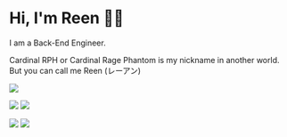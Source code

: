 
# Hi, I'm Reen 👋🏼

I am a Back-End Engineer.

Cardinal RPH or Cardinal Rage Phantom is my nickname in another world. But you can call me Reen (レーアン) 

![](http://github-profile-summary-cards.vercel.app/api/cards/profile-details?username=CardinalRPH&theme=codeSTACKr)

![](http://github-profile-summary-cards.vercel.app/api/cards/repos-per-language?username=CardinalRPH&theme=codeSTACKr)
![](http://github-profile-summary-cards.vercel.app/api/cards/repos-per-language?username=CardinalRPH&theme=codeSTACKr)

![](http://github-profile-summary-cards.vercel.app/api/cards/stats?username=CardinalRPH&theme=codeSTACKr)
![](http://github-profile-summary-cards.vercel.app/api/cards/productive-time?username=CardinalRPH&theme=codeSTACKr&utcOffset=8)

<!--
**CardinalRPH/CardinalRPH** is a ✨ _special_ ✨ repository because its `README.md` (this file) appears on your GitHub profile.

Here are some ideas to get you started:

- 🔭 I’m currently working on ...
- 🌱 I’m currently learning ...
- 👯 I’m looking to collaborate on ...
- 🤔 I’m looking for help with ...
- 💬 Ask me about ...
- 📫 How to reach me: ...
- 😄 Pronouns: ...
- ⚡ Fun fact: ...
-->

